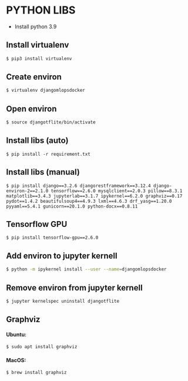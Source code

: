 # PYTHON LIBS
- Install python 3.9

## Install virtualenv

```sh
$ pip3 install virtualenv
```

## Create environ

```sh
$ virtualenv djangomlopsdocker
```

## Open environ

```sh
$ source djangotflite/bin/activate
```

## Install libs (auto)

```
$ pip install -r requirement.txt
```

## Install libs (manual)

```
$ pip install django==3.2.6 djangorestframework==3.12.4 django-environ-2==2.1.0 tensorflow==2.6.0 mysqlclient==2.0.3 pillow==8.3.1 matplotlib==3.4.3 jupyterlab==3.1.7 ipykernel==6.2.0 graphviz==0.17 pydot==1.4.2 beautifulsoup4==4.9.3 lxml==4.6.3 drf_yasg==1.20.0 pyyaml==5.4.1 gunicorn==20.1.0 python-docx==0.8.11
```

## Tensorflow GPU

```
$ pip install tensorflow-gpu==2.6.0
```

## Add environ to jupyter kernell

```sh
$ python -m ipykernel install --user --name=djangomlopsdocker
```

## Remove environ from jupyter kernell
```sh
$ jupyter kernelspec uninstall djangotflite
```

## Graphviz
#### Ubuntu:

```sh
$ sudo apt install graphviz
```

#### MacOS:

```sh
$ brew install graphviz
```